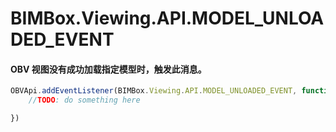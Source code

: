 # BIMBox.Viewing.API.MODEL\_UNLOADED\_EVENT



#### OBV 视图没有成功加载指定模型时，触发此消息。



```js
OBVApi.addEventListener(BIMBox.Viewing.API.MODEL_UNLOADED_EVENT, function() {
    //TODO: do something here

})
```



